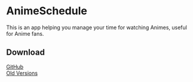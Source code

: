 # AnimeSchedule
This is an app helping you manage your time for watching Animes, useful for Anime fans.

## Download
[GitHub](https://github.com/lxfly2000/AnimeSchedule/releases)  
[Old Versions](https://pan.baidu.com/s/1lV_6a4OVBDGzHV59WY5Uug)
